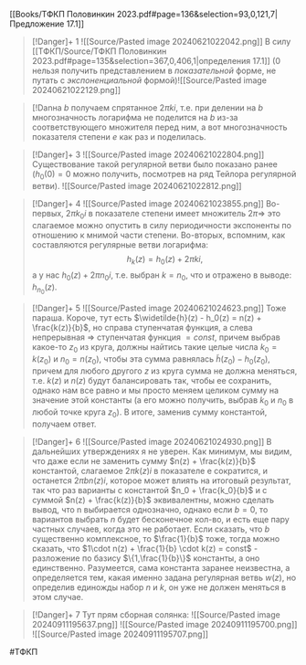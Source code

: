 [[Books/ТФКП Половинкин 2023.pdf#page=136&selection=93,0,121,7|Предложение 17.1]]
>[!Danger]+ 1
>![[Source/Pasted image 20240621022042.png]]
>В силу [[ТФКП/Source/ТФКП Половинкин 2023.pdf#page=135&selection=367,0,406,1|определения 17.1]] ($0$ нельзя получить представлением в *показательной* форме, не путать с *экспоненциальной* формой)![[Source/Pasted image 20240621022129.png]]

>[!Dan[](Books/ТФКП%20Половинкин%202023.pdf#page=135&selection=367,0,406,1)на $b$ получаем спрятанное $2πki$, т.е. при делении на $b$ многозначность логарифма не поделится на $b$ из-за соответствующего множителя перед ним, а вот многозначность показателя степени $e$ как раз и поделилась.

>[!Danger]+ 3
>![[Source/Pasted image 20240621022804.png]]
>Существование такой регулярной ветви было показано ранее ($h_0(0) = 0$ можно получить, посмотрев на ряд Тейлора регулярной ветви).
>![[Source/Pasted image 20240621022812.png]]

>[!Danger]+ 4
>![[Source/Pasted image 20240621023855.png]]
>Во-первых, $2\pi k_0 i$ в показателе степени имеет множитель $2\pi\Rightarrow$ это слагаемое можно опустить в силу периодичности экспоненты по отношению к мнимой части степени.
>Во-вторых, вспомним, как составляются регулярные ветви логарифма:
>$$h_k(z)=h_0(z)+2\pi k i,$$
>а у нас $h_0(z)+2\pi n_0 i$, т.е. выбран $k=n_0$, что и отражено в выводе: $h_{n_0}(z)$.

>[!Danger]+ 5
>![[Source/Pasted image 20240621024623.png]]
>Тоже параша. Короче, тут есть $\widetilde{h}(z) - h_0(z) = n(z) + \frac{k(z)}{b}$, но справа ступенчатая функция, а слева непрерывная $\Rightarrow$ ступенчатая функция $= const$, причем выбрав какое-то $z_0$ из круга, должны найтись такие целые числа $k_0 = k(z_0)$ и $n_0 = n(z_0)$, чтобы эта сумма равнялась $\widetilde{h}(z_0) - h_0(z_0)$, причем для любого другого $z$ из круга сумма не должна меняться, т.е. $k(z)$ и $n(z)$ будут балансировать так, чтобы ее сохранить, однако нам все равно и мы просто меняем целиком сумму на значение этой константы (а его можно получить, выбрав $k_0$ и $n_0$ в любой точке круга $z_0$). В итоге, заменив сумму константой, получаем ответ.

>[!Danger]+ 6
>![[Source/Pasted image 20240621024930.png]]
>В дальнейших утверждениях я не уверен. Как минимум, мы видим, что даже если не заменить сумму $n(z) + \frac{k(z)}{b}$ константой, слагаемое $2πk(z)i$ в показателе e сократится, и останется $2πbn(z)i$, которое может влиять на итоговый результат, так что раз варианты с константой $n_0 + \frac{k_0}{b}$ и с суммой $n(z) + \frac{k(z)}{b}$ эквивалентны, можно сделать вывод, что n выбирается однозначно, однако если $b = 0$, то вариантов выбрать $n$ будет бесконечное кол-во, и есть еще пару частных случаев, когда это не работает. Если сказать, что $b$ существенно комплексное, то $\frac{1}{b}$ тоже, тогда можно сказать, что $1\cdot n(z) + \frac{1}{b} \cdot k(z) = const$ - разложение по базису $\{1,\frac{1}{b}\}$ константы, а оно единственно. Разумеется, сама константа заранее неизвестна, а определяется тем, какая именно задана регулярная ветвь $w(z)$, но определив единожды набор $n$ и $k$, он уже не должен меняться в этом случае.

>[!Danger]+ 7
>Тут прям сборная солянка:
>![[Source/Pasted image 20240911195637.png]]
>![[Source/Pasted image 20240911195700.png]]
>![[Source/Pasted image 20240911195707.png]]


#ТФКП 